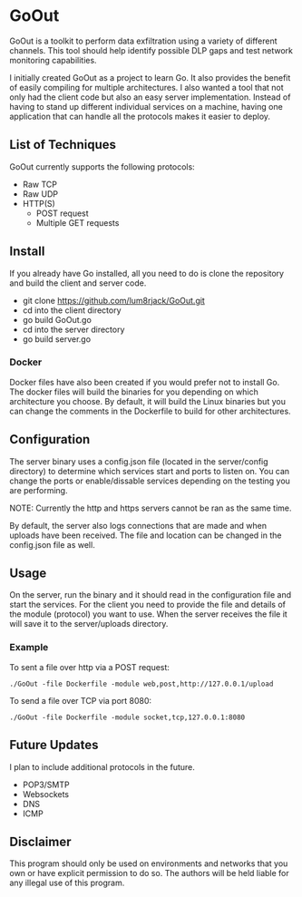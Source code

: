 # GoOut
GoOut is a toolkit to perform data exfiltration using a variety of different channels. This tool should help identify possible DLP gaps and test network monitoring capabilities.

I initially created GoOut as a project to learn Go. It also provides the benefit of easily compiling for multiple architectures. I also wanted a tool that not only had the client code but also an easy server implementation. Instead of having to stand up different individual services on a machine, having one application that can handle all the protocols makes it easier to deploy.

## List of Techniques
GoOut currently supports the following protocols:

* Raw TCP
* Raw UDP
* HTTP(S)
    * POST request
    * Multiple GET requests

## Install
If you already have Go installed, all you need to do is clone the repository and build the client and server code.

* git clone https://github.com/lum8rjack/GoOut.git
* cd into the client directory
* go build GoOut.go
* cd into the server directory
* go build server.go

### Docker
Docker files have also been created if you would prefer not to install Go. The docker files will build the binaries for you depending on which architecture you choose. By default, it will build the Linux binaries but you can change the comments in the Dockerfile to build for other architectures.

## Configuration
The server binary uses a config.json file (located in the server/config directory) to determine which services start and ports to listen on. You can change the ports or enable/dissable services depending on the testing you are performing.

NOTE: Currently the http and https servers cannot be ran as the same time.

By default, the server also logs connections that are made and when uploads have been received. The file and location can be changed in the config.json file as well.

## Usage
On the server, run the binary and it should read in the configuration file and start the services. For the client you need to provide the file and details of the module (protocol) you want to use. When the server receives the file it will save it to the server/uploads directory.

### Example
To sent a file over http via a POST request:

~~~
./GoOut -file Dockerfile -module web,post,http://127.0.0.1/upload
~~~

To send a file over TCP via port 8080:

~~~
./GoOut -file Dockerfile -module socket,tcp,127.0.0.1:8080
~~~

## Future Updates
I plan to include additional protocols in the future.

* POP3/SMTP
* Websockets
* DNS
* ICMP

## Disclaimer
This program should only be used on environments and networks that you own or have explicit permission to do so. The authors will be held liable for any illegal use of this program.